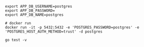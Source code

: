 ```shell
export APP_DB_USERNAME=postgres
export APP_DB_PASSWORD=
export APP_DB_NAME=postgres
``` 

```shell
# docker run
docker run -it -p 5432:5432 -e 'POSTGRES_PASSWORD=postgres' -e 'POSTGRES_HOST_AUTH_METHOD=trust' -d postgres
```

```shell
go test -v
```
